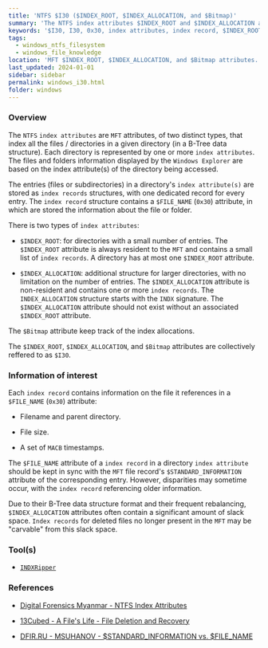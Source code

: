 ```yaml
---
title: 'NTFS $I30 ($INDEX_ROOT, $INDEX_ALLOCATION, and $Bitmap)'
summary: 'The NTFS index attributes $INDEX_ROOT and $INDEX_ALLOCATION are MFT attributes that represent directories and store index records.\n\nEach file in a directory is associated with an index record. The record contains information on the file it references in a $FILE_NAME (0x30) attribute: file name, size, parent directory and a set of MACB timestamps (copied from the MFT file record $STANDARD_INFORMATION of the file).'
keywords: '$I30, I30, 0x30, index attributes, index record, $INDEX_ROOT, INDEX_ROOT, $INDEX_ALLOCATION, INDEX_ALLOCATION, $FILE_NAME, FILE_NAME, $Bitmap, Bitmap'
tags:
  - windows_ntfs_filesystem
  - windows_file_knowledge
location: 'MFT $INDEX_ROOT, $INDEX_ALLOCATION, and $Bitmap attributes.'
last_updated: 2024-01-01
sidebar: sidebar
permalink: windows_i30.html
folder: windows
---
```


### Overview

The `NTFS` `index attributes` are `MFT` attributes, of two distinct types,
that index all the files / directories in a given directory (in a B-Tree data
structure). Each directory is represented by one or more `index attributes`.
The files and folders information displayed by the `Windows Explorer` are based
on the index attribute(s) of the directory being accessed.

The entries (files or subdirectories) in a directory's `index attribute(s)` are
stored as `index records` structures, with one dedicated record for every
entry. The `index record` structure contains a `$FILE_NAME` (`0x30`) attribute,
in which are stored the information about the file or folder.

There is two types of `index attributes`:

  - `$INDEX_ROOT`: for directories with a small number of entries. The
    `$INDEX_ROOT` attribute is always resident to the `MFT` and contains a
    small list of `index records`. A directory has at most one `$INDEX_ROOT`
    attribute.

  - `$INDEX_ALLOCATION`: additional structure for larger directories, with no
    limitation on the number of entries. The `$INDEX_ALLOCATION` attribute is
    non-resident and contains one or more `index records`. The
    `INDEX_ALLOCATION` structure starts with the `INDX` signature. The
    `$INDEX_ALLOCATION` attribute should not exist without an associated
    `$INDEX_ROOT` attribute.

The `$Bitmap` attribute keep track of the index allocations.

The `$INDEX_ROOT`, `$INDEX_ALLOCATION`, and `$Bitmap` attributes are
collectively reffered to as `$I30`.

### Information of interest

Each `index record` contains information on the file it references in a
`$FILE_NAME` (`0x30`) attribute:

 - Filename and parent directory.

 - File size.

 - A set of `MACB` timestamps.

The `$FILE_NAME` attribute of a `index record` in a directory
`index attribute` should be kept in sync with the `MFT` file record's
`$STANDARD_INFORMATION` attribute of the corresponding entry. However,
disparities may sometime occur, with the `index record` referencing older
information.

Due to their B-Tree data structure format and their frequent rebalancing,
`$INDEX_ALLOCATION` attributes often contain a significant amount of slack
space. `Index records` for deleted files no longer present in the `MFT` may be
"carvable" from this slack space.

### Tool(s)

  - [`INDXRipper`](https://github.com/harelsegev/INDXRipper)

### References

  - [Digital Forensics Myanmar - NTFS Index Attributes](https://www.forensicsmyanmar.com/2022/08/ntfs-index-attributes.html)

  - [13Cubed - A File's Life - File Deletion and Recovery](https://www.youtube.com/watch?v=4zlk9ZSMa-4)

  - [DFIR.RU - MSUHANOV - $STANDARD_INFORMATION vs. $FILE_NAME](https://dfir.ru/2021/01/10/standard_information-vs-file_name/)
